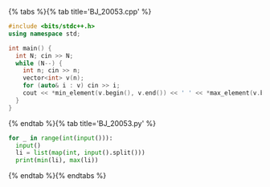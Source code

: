 {% tabs %}{% tab title='BJ_20053.cpp' %}

```cpp
#include <bits/stdc++.h>
using namespace std;

int main() {
  int N; cin >> N;
  while (N--) {
    int n; cin >> n;
    vector<int> v(n);
    for (auto& i : v) cin >> i;
    cout << *min_element(v.begin(), v.end()) << ' ' << *max_element(v.begin(), v.end()) << '\n';
  }
}
```

{% endtab %}{% tab title='BJ_20053.py' %}

```py
for _ in range(int(input())):
  input()
  li = list(map(int, input().split()))
  print(min(li), max(li))
```

{% endtab %}{% endtabs %}
